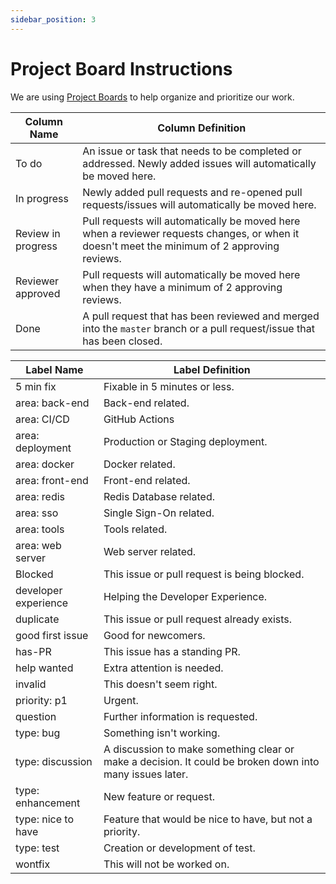 ```yaml
---
sidebar_position: 3
---
```


# Project Board Instructions

We are using [Project Boards](https://github.com/Seneca-CDOT/telescope/projects) to help organize and prioritize our work.

| Column Name        | Column Definition                                                                                                                            |
| ------------------ | -------------------------------------------------------------------------------------------------------------------------------------------- |
| To do              | An issue or task that needs to be completed or addressed. Newly added issues will automatically be moved here.                               |
| In progress        | Newly added pull requests and re-opened pull requests/issues will automatically be moved here.                                               |
| Review in progress | Pull requests will automatically be moved here when a reviewer requests changes, or when it doesn't meet the minimum of 2 approving reviews. |
| Reviewer approved  | Pull requests will automatically be moved here when they have a minimum of 2 approving reviews.                                              |
| Done               | A pull request that has been reviewed and merged into the `master` branch or a pull request/issue that has been closed.                      |

| Label Name           | Label Definition                                                                                         |
| -------------------- | -------------------------------------------------------------------------------------------------------- |
| 5 min fix            | Fixable in 5 minutes or less.                                                                            |
| area: back-end       | Back-end related.                                                                                        |
| area: CI/CD          | GitHub Actions                                                                                           |
| area: deployment     | Production or Staging deployment.                                                                        |
| area: docker         | Docker related.                                                                                          |
| area: front-end      | Front-end related.                                                                                       |
| area: redis          | Redis Database related.                                                                                  |
| area: sso            | Single Sign-On related.                                                                                  |
| area: tools          | Tools related.                                                                                           |
| area: web server     | Web server related.                                                                                      |
| Blocked              | This issue or pull request is being blocked.                                                             |
| developer experience | Helping the Developer Experience.                                                                        |
| duplicate            | This issue or pull request already exists.                                                               |
| good first issue     | Good for newcomers.                                                                                      |
| has-PR               | This issue has a standing PR.                                                                            |
| help wanted          | Extra attention is needed.                                                                               |
| invalid              | This doesn't seem right.                                                                                 |
| priority: p1         | Urgent.                                                                                                  |
| question             | Further information is requested.                                                                        |
| type: bug            | Something isn't working.                                                                                 |
| type: discussion     | A discussion to make something clear or make a decision. It could be broken down into many issues later. |
| type: enhancement    | New feature or request.                                                                                  |
| type: nice to have   | Feature that would be nice to have, but not a priority.                                                  |
| type: test           | Creation or development of test.                                                                         |
| wontfix              | This will not be worked on.                                                                              |
